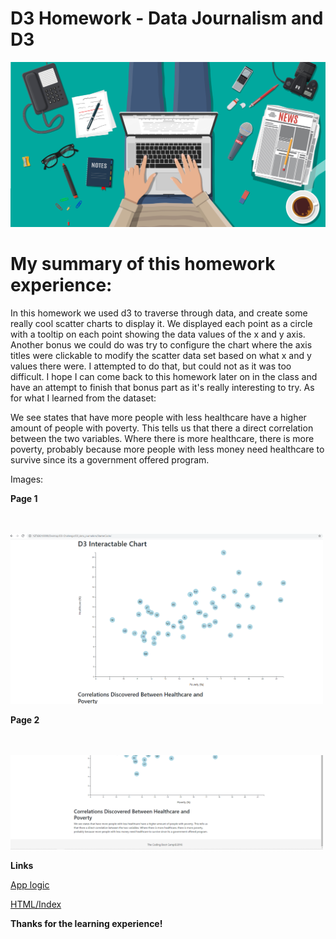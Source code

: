 # D3 Homework - Data Journalism and D3

![Journalism image](D3_data_journalism/Images/front_page_journalism_image.png)


# My summary of this homework experience:

In this homework we used d3 to traverse through data, and create some really cool scatter charts to display it.
We displayed each point as a circle with a tooltip on each point showing the data values of the x and y axis. Another
bonus we could do was try to configure the chart where the axis titles were clickable to modify the scatter data set based
on what x and y values there were. I attempted to do that, but could not as it was too difficult. I hope I can come back to this
homework later on in the class and have an attempt to finish that bonus part as it's really interesting to try. As for what I learned
from the dataset:

We see states that have more people with less healthcare have a higher amount of people with poverty. This tells us that there a direct correlation between the two variables. Where there is more healthcare, there is more poverty, probably because more people with less money need healthcare to survive since its a government offered program.

Images:


**Page 1**

<br>
<br>
<img src="D3_data_journalism/Images/img1.PNG" width="500">

**Page 2**

<br>
<br>
<img src="D3_data_journalism/Images/img2.PNG" width="500">



**Links**

[App logic](https://github.com/slobanwala1/D3-Challenge/blob/main/D3_data_journalism/StarterCode/assets/js/app.js)

[HTML/Index](https://github.com/slobanwala1/D3-Challenge/blob/main/D3_data_journalism/StarterCode/index.html)

**Thanks for the learning experience!**
